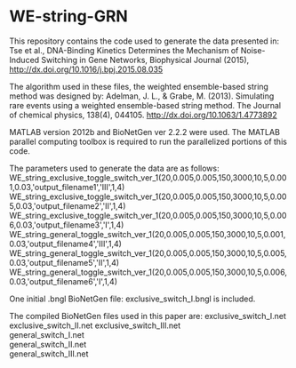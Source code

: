 # WE-string-GRN

This repository contains the code used to generate the data presented in:
Tse et al., DNA-Binding Kinetics Determines the Mechanism of Noise-Induced Switching in Gene Networks, Biophysical
Journal (2015), http://dx.doi.org/10.1016/j.bpj.2015.08.035

The algorithm used in these files, the weighted ensemble-based string method was designed by:
Adelman, J. L., & Grabe, M. (2013). Simulating rare events using a weighted ensemble-based string method. 
The Journal of chemical physics, 138(4), 044105. http://dx.doi.org/10.1063/1.4773892

MATLAB version 2012b and BioNetGen ver 2.2.2 were used. The MATLAB parallel computing toolbox is required to run the parallelized portions of this code.

The parameters used to generate the data are as follows:
WE_string_exclusive_toggle_switch_ver_1(20,0.005,0.005,150,3000,10,5,0.001,0.03,'output_filename1','III',1,4)
WE_string_exclusive_toggle_switch_ver_1(20,0.005,0.005,150,3000,10,5,0.005,0.03,'output_filename2','II',1,4)
WE_string_exclusive_toggle_switch_ver_1(20,0.005,0.005,150,3000,10,5,0.006,0.03,'output_filename3','I',1,4)
WE_string_general_toggle_switch_ver_1(20,0.005,0.005,150,3000,10,5,0.001,0.03,'output_filename4','III',1,4)
WE_string_general_toggle_switch_ver_1(20,0.005,0.005,150,3000,10,5,0.005,0.03,'output_filename5','II',1,4)
WE_string_general_toggle_switch_ver_1(20,0.005,0.005,150,3000,10,5,0.006,0.03,'output_filename6','I',1,4)

One initial .bngl BioNetGen file: exclusive_switch_I.bngl is included.

The compiled BioNetGen files used in this paper are:
exclusive_switch_I.net	
exclusive_switch_II.net	
exclusive_switch_III.net	
general_switch_I.net	
general_switch_II.net	
general_switch_III.net

